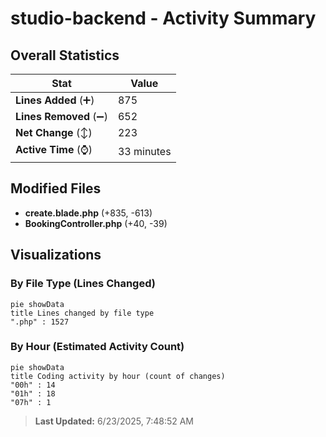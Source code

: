 # studio-backend - Activity Summary 

## Overall Statistics

| Stat                   | Value                                                             |
| ---------------------- | ----------------------------------------------------------------- |
| **Lines Added** (➕)   | 875                                          |
| **Lines Removed** (➖) | 652                                        |
| **Net Change** (↕)    | 223                |
| **Active Time** (⌚)   | 33 minutes |


## Modified Files
- **create.blade.php** (+835, -613)
- **BookingController.php** (+40, -39)

## Visualizations

### By File Type (Lines Changed)

```mermaid
pie showData
title Lines changed by file type
".php" : 1527
```

### By Hour (Estimated Activity Count)

```mermaid
pie showData
title Coding activity by hour (count of changes)
"00h" : 14
"01h" : 18
"07h" : 1
```


> **Last Updated:** 6/23/2025, 7:48:52 AM